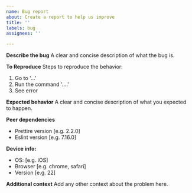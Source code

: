```yaml
---
name: Bug report
about: Create a report to help us improve
title: ''
labels: bug
assignees: ''

---
```


**Describe the bug**
A clear and concise description of what the bug is.

**To Reproduce**
Steps to reproduce the behavior:
1. Go to '...'
2. Run the command '....'
3. See error

**Expected behavior**
A clear and concise description of what you expected to happen.

**Peer dependencies**
 - Prettire version [e.g. 2.2.0]
 - Eslint version [e.g. 7.16.0]

**Device info:**
 - OS: [e.g. iOS]
 - Browser [e.g. chrome, safari]
 - Version [e.g. 22]

**Additional context**
Add any other context about the problem here.
